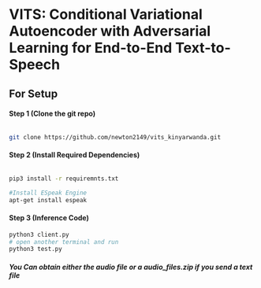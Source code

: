 # VITS: Conditional Variational Autoencoder with Adversarial Learning for End-to-End Text-to-Speech

## For Setup

#### Step 1 (Clone the git repo)

```sh

git clone https://github.com/newton2149/vits_kinyarwanda.git

```

#### Step 2 (Install Required Dependencies) 
```sh

pip3 install -r requiremnts.txt

#Install ESpeak Engine
apt-get install espeak
```


#### Step 3 (Inference Code)
```sh
python3 client.py
# open another terminal and run
python3 test.py

```
##### You Can obtain either the audio file or a audio_files.zip if you send a text file
